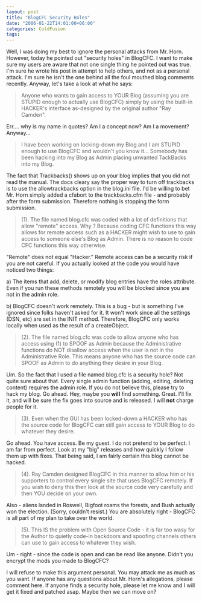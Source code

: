 ```yaml
---
layout: post
title: "BlogCFC Security Holes"
date: "2006-01-22T14:01:00+06:00"
categories: ColdFusion 
tags: 
---
```


Well, I was doing my best to ignore the personal attacks from Mr. Horn. However, today he pointed out "security holes" in BlogCFC. I want to make sure my users are aware that not one single thing he pointed out was true. I'm sure he wrote his post in attempt to help others, and not as a personal attack. I'm sure he isn't the one behind all the foul mouthed blog comments recently. Anyway, let's take a look at what he says:

<blockquote>
Anyone who wants to gain access to YOUR Blog (assuming you are STUPID enough to actually use BlogCFC) simply by using the built-in HACKER's interface as-designed by the original author "Ray Camden".
</blockquote>

Err.... why is my name in quotes? Am I a concept now? Am I a movement? Anyway...

<blockquote>
I have been working on locking-down my Blog and I am STUPID enough to use BlogCFC and wouldn't you know it... Somebody has been hacking into my Blog as Admin placing unwanted TackBacks into my Blog.
</blockquote>

The fact that Trackbacks() shows up on your blog implies that you did not read the manual. The docs cleary say the proper way to turn off trackbacks is to use the allowtrackbacks option in the blog.ini file. I'd be willing to bet Mr. Horn simply added a cfabort to the trackbacks.cfm file - and probably after the form submission. Therefore nothing is stopping the form submission. 

<blockquote>
(1). The file named blog.cfc was coded with a lot of <cffunction> definitions that allow "remote" access. Why ? Because coding CFC functions this way allows for remote access such as a HACKER might wish to use to gain access to someone else's Blog as Admin. There is no reason to code CFC functions this way otherwise.
</blockquote>

"Remote" does not equal "Hacker." Remote access can be a security risk if you are not careful. If you actually looked at the code you would have noticed two things:

a) The items that add, delete, or modify blog entries have the roles attribute. Even if you run these methods remotely you will be blocked since you are not in the admin role. 

b) BlogCFC doesn't work remotely. This is a bug - but is something I've ignored since folks haven't asked for it. It won't work since all the settings (DSN, etc) are set in the INIT method. Therefore, BlogCFC only works locally when used as the result of a createObject. 

<blockquote>
(2). The file named blog.cfc was code to allow anyone who has access using (1) to SPOOF as Admin because the Administrative functions do NOT disallow access when the user is not in the Administrative Role. This means anyone who has the source code can SPOOF as Admin to do anything they desire in your Blog.
</blockquote>

Um. So the fact that I used a file named blog.cfc is a security hole? Not quite sure about that. Every single admin function (adding, editing, deleting content) requires the admin role. If you do not believe this, please try to hack my blog. Go ahead. Hey, maybe you <b>will</b> find something. Great. I'll fix it, and will be sure the fix goes into source and is released. I will <b>not</b> charge people for it.

<blockquote>
(3). Even when the GUI has been locked-down a HACKER who has the source code for BlogCFC can still gain access to YOUR Blog to do whatever they desire.
</blockquote>

Go ahead. You have access. Be my guest. I do not pretend to be perfect. I am far from perfect. Look at my "big" releases and how quickly I follow them up with fixes. That being said, I am fairly certain this blog cannot be hacked. 

<blockquote>
(4). Ray Camden designed BlogCFC in this manner to allow him or his supporters to control every single site that uses BlogCFC remotely. If you wish to deny this then look at the source code very carefully and then YOU decide on your own.
</blockquote>

Also - aliens landed in Roswell, Bigfoot roams the forests, and Bush actually won the election. (Sorry, couldn't resist.) You are absolutely right - BlogCFC is all part of my plan to take over the world. 

<blockquote>
(5). This IS the problem with Open Source Code - it is far too wasy for the Author to quietly code-in backdoors and spoofing channels others can use to gain access to whatever they wish.
</blockquote>

Um - right - since the code is open and can be read like anyone. Didn't you encrypt the mods you made to BlogCFC?

I will refuse to make this argument personal. You may attack me as much as you want. If anyone has any questions about Mr. Horn's allegations, please comment here. If anyone finds a security hole, please let me know and I will get it fixed and patched asap. Maybe then we can move on?